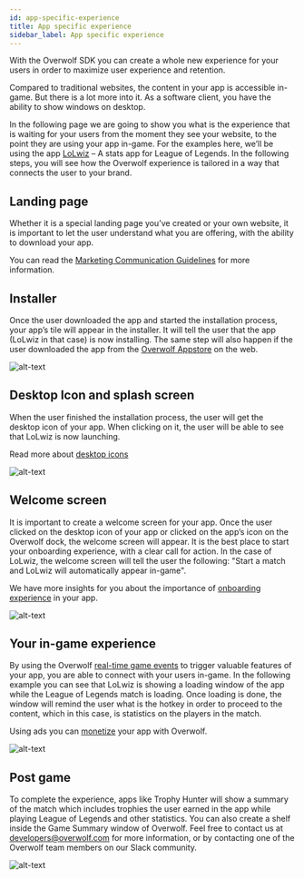 ```yaml
---
id: app-specific-experience
title: App specific experience
sidebar_label: App specific experience
---
```



With the Overwolf SDK you can create a whole new experience for your users in order to maximize user experience and retention.

Compared to traditional websites, the content in your app is accessible in-game. But there is a lot more into it. As a software client, you have the ability to show windows on desktop.

In the following page we are going to show you what is the experience that is waiting for your users from the moment they see your website, to the point they are using your app in-game. For the examples here, we’ll be using the app [LoLwiz](https://www.overwolf.com/app/LoLwiz) – A stats app for League of Legends. In the following steps, you will see how the Overwolf experience is tailored in a way that connects the user to your brand.

## Landing page

Whether it is a special landing page you’ve created or your own website, it is important to let the user understand what you are offering, with the ability to download your app.

You can read the [Marketing Communication Guidelines](communication-guidelines) for more information.

## Installer

Once the user downloaded the app and started the installation process, your app’s tile will appear in the installer. It will tell the user that the app (LoLwiz in that case) is now installing. The same step will also happen if the user downloaded the app from the [Overwolf Appstore](https://www.overwolf.com/) on the web.

![alt-text](assets/app-specific-experience/lolwiz-installer-1.jpg)


## Desktop Icon and splash screen

When the user finished the installation process, the user will get the desktop icon of your app. When clicking on it, the user will be able to see that LoLwiz is now launching.

Read more about [desktop icons](../start/submit-your-app-to-the-store)

![alt-text](assets/app-specific-experience/desktop-icon-and-splash-screen.jpg)

## Welcome screen

It is important to create a welcome screen for your app. Once the user clicked on the desktop icon of your app or clicked on the app’s icon on the Overwolf dock, the welcome screen will appear. It is the best place to start your onboarding experience, with a clear call for action. In the case of LoLwiz, the welcome screen will tell the user the following: "Start a match and LoLwiz will automatically appear in-game".

We have more insights for you about the importance of [onboarding experience](https://medium.com/overwolf-developers/apps-ftue-best-practices-670dd4fb2b10) in your app.

![alt-text](assets/app-specific-experience/lolwiz-home.jpg)


## Your in-game experience

By using the Overwolf [real-time game events](../api/overwolf-games-events) to trigger valuable features of your app, you are able to connect with your users in-game.
In the following example you can see that LoLwiz is showing a loading window of the app while the League of Legends match is loading. Once loading is done, the window will remind the user what is the hotkey in order to proceed to the content, which in this case, is statistics on the players in the match.

Using ads you can [monetize]() your app with Overwolf.

![alt-text](assets/app-specific-experience/lolwiz-stats.jpg)


## Post game

To complete the experience, apps like Trophy Hunter will show a summary of the match which includes trophies the user earned in the app while playing League of Legends and other statistics. You can also create a shelf inside the Game Summary window of Overwolf. Feel free to contact us at developers@overwolf.com for more information, or by contacting one of the Overwolf team members on our Slack community.

![alt-text](assets/app-specific-experience/trophy-hunter-post-game.jpg)
